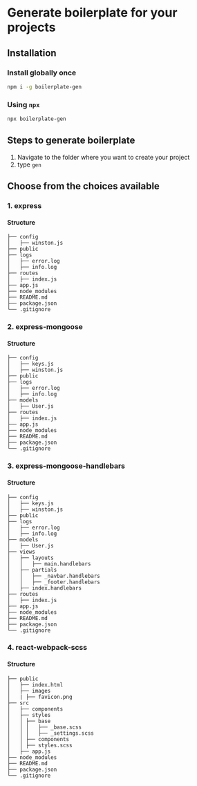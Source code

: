 # Generate boilerplate for your projects

## Installation

### Install globally once

```bash
npm i -g boilerplate-gen
```

### Using `npx`

```bash
npx boilerplate-gen
```

## Steps to generate boilerplate

1. Navigate to the folder where you want to create your project
2. type ```gen```

## Choose from the choices available

### 1. express

#### Structure

```
├── config
│   ├── winston.js
├── public
├── logs
│   ├── error.log
│   ├── info.log
├── routes
│   ├── index.js
├── app.js
├── node_modules
├── README.md
├── package.json
└── .gitignore
```

### 2. express-mongoose

#### Structure

```
├── config
│   ├── keys.js
│   ├── winston.js
├── public
├── logs
│   ├── error.log
│   ├── info.log
├── models
│   ├── User.js
├── routes
│   ├── index.js
├── app.js
├── node_modules
├── README.md
├── package.json
└── .gitignore
```

### 3. express-mongoose-handlebars

#### Structure

```
├── config
│   ├── keys.js
│   ├── winston.js
├── public
├── logs
│   ├── error.log
│   ├── info.log
├── models
│   ├── User.js
├── views
│   ├── layouts
│   │   ├── main.handlebars
│   ├── partials
│   │   ├── _navbar.handlebars
│   │   ├── _footer.handlebars
│   ├── index.handlebars
├── routes
│   ├── index.js
├── app.js
├── node_modules
├── README.md
├── package.json
└── .gitignore
```

### 4. react-webpack-scss

#### Structure

```
├── public
│   ├── index.html
│   ├── images
│   | ├── favicon.png
├── src
│   ├── components
│   ├── styles
│   │ ├── base
│   │ │   ├── _base.scss
│   │ │   ├── _settings.scss
│   │ ├── components
│   │ ├── styles.scss
│   ├── app.js
├── node_modules
├── README.md
├── package.json
└── .gitignore
```